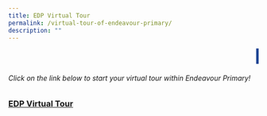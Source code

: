 ```yaml
---
title: EDP Virtual Tour
permalink: /virtual-tour-of-endeavour-primary/
description: ""
---
```

<marquee><div style="background-color: #204795; color: #ffffff; font-size: 18px; padding: 5px; text-align: center;">Click on the link below to start your virtual tour within Endeavour Primary!</div></marquee>
###### Click on the link below to start your virtual tour within Endeavour Primary!


### [EDP Virtual Tour](https://kuula.co/share/collection/7kGKf?fs=1&vr=0&sd=1&thumbs=1&info=1&logo=1)